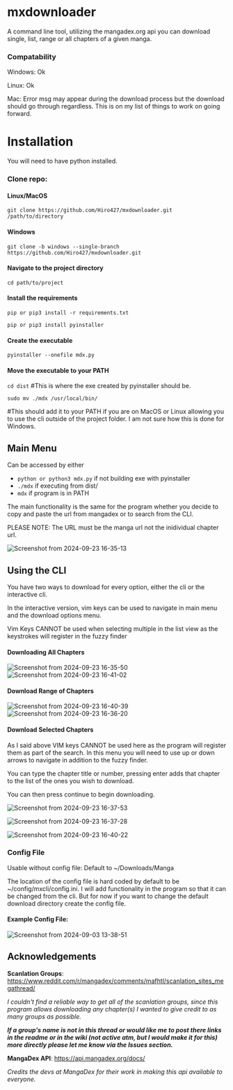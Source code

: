 # mxdownloader
A command line tool, utilizing the mangadex.org api you can download single, list, range or all chapters of a given manga. 

### Compatability 
Windows: Ok 

Linux: Ok

Mac: Error msg may appear during the download process but the download should go through regardless. This is on my list of things to work on going forward. 


# Installation 

You will need to have python installed.


### Clone repo: 

#### Linux/MacOS

`git clone https://github.com/Hiro427/mxdownloader.git /path/to/directory`

#### Windows
`git clone -b windows --single-branch https://github.com/Hiro427/mxdownloader.git` 

#### Navigate to the project directory 

`cd path/to/project` 

#### Install the requirements

`pip or pip3 install -r requirements.txt`

`pip or pip3 install pyinstaller`

#### Create the executable

`pyinstaller --onefile mdx.py`

#### Move the executable to your PATH

`cd dist` #This is where the exe created by pyinstaller should be.

`sudo mv ./mdx /usr/local/bin/` 

#This should add it to your PATH if you are on MacOS or Linux allowing you to use the cli outside of the project folder. I am not sure how this is done for Windows. 


## Main Menu 

Can be accessed by either 
- `python or python3 mdx.py` if not building exe with pyinstaller
- `./mdx` if executing from dist/
- `mdx` if program is in PATH 

The main functionality is the same for the program whether you decide to copy and paste the url from mangadex or to search from the CLI. 

PLEASE NOTE: The URL must be the manga url not the inidividual chapter url. 

![Screenshot from 2024-09-23 16-35-13](https://github.com/user-attachments/assets/043f42e7-6fb9-4634-bdc2-bf1030577f44)

## Using the CLI 
You have two ways to download for every option, either the cli or the interactive cli.

In the interactive version, vim keys can be used to navigate in main menu and the download options menu.

Vim Keys CANNOT be used when selecting multiple in the list view as the keystrokes will register in the fuzzy finder 

#### Downloading All Chapters 
![Screenshot from 2024-09-23 16-35-50](https://github.com/user-attachments/assets/2dfb3f5c-966a-41df-83d1-aa373152534f)
![Screenshot from 2024-09-23 16-41-02](https://github.com/user-attachments/assets/57801c7d-5e43-4fcd-ad08-645831fd2f27)


#### Download Range of Chapters
![Screenshot from 2024-09-23 16-40-39](https://github.com/user-attachments/assets/5432a4ba-a853-4ce2-b2fc-6e2f903f9c4f)
![Screenshot from 2024-09-23 16-36-20](https://github.com/user-attachments/assets/ff8bd836-f83c-4424-9732-8c8374fc644f)

#### Download Selected Chapters

As I said above VIM keys CANNOT be used here as the program will register them as part of the search. In this menu you will need to use up or down arrows to navigate in addition to the fuzzy finder. 

You can type the chapter title or number, pressing enter adds that chapter to the list of the ones you wish to download.

You can then press continue to begin downloading.

![Screenshot from 2024-09-23 16-37-53](https://github.com/user-attachments/assets/2151e85a-55f5-4252-a0d1-e11a97d2078a)

![Screenshot from 2024-09-23 16-37-28](https://github.com/user-attachments/assets/e91765b4-dd03-4c26-b8bb-643455e22268)

![Screenshot from 2024-09-23 16-40-22](https://github.com/user-attachments/assets/f55a88b1-3fbe-4831-b6e6-7bf5aae91f6a)


### Config File 

Usable without config file: Default to ~/Downloads/Manga

The location of the config file is hard coded by default to be ~/config/mxcli/config.ini. I will add functionality in the program so that it can be changed from the cli. But for now if you want to change the default download directory create the config file. 


#### Example Config File:

![Screenshot from 2024-09-03 13-38-51](https://github.com/user-attachments/assets/db71125f-77eb-48e5-9826-18d92bd105c9)

## Acknowledgements
**Scanlation Groups**: https://www.reddit.com/r/mangadex/comments/mafhtl/scanlation_sites_megathread/


_I couldn't find a reliable way to get all of the scanlation groups, since this program allows downloading any chapter(s) I wanted to give credit to as many groups as possible._

**_If a group's name is not in this thread or would like me to post there links in the readme or in the wiki (not active atm, but I would make it for this) more directly please let me know via the Issues section._**

**MangaDex API**: https://api.mangadex.org/docs/

_Credits the devs at MangaDex for their work in making this api available to everyone._
